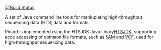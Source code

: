 [![Build Status](https://travis-ci.org/broadinstitute/picard.svg?branch=master)](https://travis-ci.org/broadinstitute/picard)


A set of Java command line tools for maniuplating high-throughput sequencing data (HTS) data and formats.  

Picard is implemented using the HTSJDK Java library[HTSJDK][1], supporting acce
accessing of common file formats, such as [SAM][2] and [VCF][3], used for high-throughput
sequencing data.  

[1]: http://github.com/samtools/htsjdk
[2]: http://samtools.sourceforge.net
[3]: http://vcftools.sourceforge.net/specs.html

